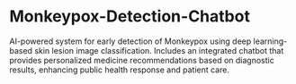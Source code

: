 # Monkeypox-Detection-Chatbot
AI-powered system for early detection of Monkeypox using deep learning-based skin lesion image classification. Includes an integrated chatbot that provides personalized medicine recommendations based on diagnostic results, enhancing public health response and patient care.
